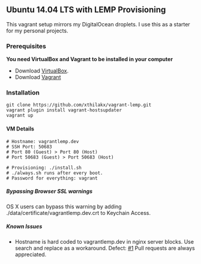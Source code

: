 Ubuntu 14.04 LTS with LEMP Provisioning
-------------
This vagrant setup mirrors my DigitalOcean droplets. I use this as a starter for my personal projects.

### Prerequisites
**You need VirtualBox and Vagrant to be installed in your computer**
*	Download [VirtualBox](https://www.virtualbox.org/wiki/Downloads). 
*	Download [Vagrant](https://www.vagrantup.com/downloads.html)

### Installation
```` 
git clone https://github.com/xthilakx/vagrant-lemp.git
vagrant plugin install vagrant-hostsupdater
vagrant up
````

#### VM Details
````
# Hostname: vagrantlemp.dev
# SSH Port: 50683
# Port 80 (Guest) > Port 80 (Host)
# Port 50683 (Guest) > Port 50683 (Host)

# Provisioning: ./install.sh
# ./always.sh runs after every boot. 
# Password for everything: vagrant
````

##### Bypassing Browser SSL warnings
OS X users can bypass this warning by adding ./data/certificate/vagrantlemp.dev.crt to Keychain Access. 

##### Known Issues
*	Hostname is hard coded to vagrantlemp.dev in nginx server blocks. Use search and replace as a workaround. Defect: [#1](https://github.com/xthilakx/vagrant-lemp/issues/1) Pull requests are always appreciated.